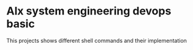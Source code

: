 # Alx system engineering devops basic

This projects shows different shell commands and their implementation
